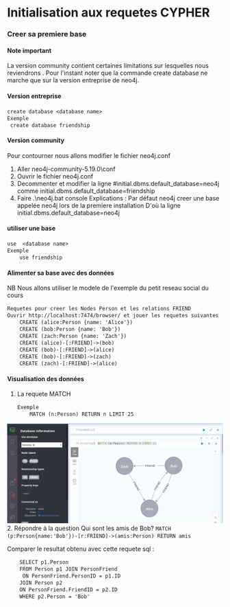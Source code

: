 # Initialisation aux requetes CYPHER
### Creer sa premiere base
#### Note important
La version community contient certaines limitations sur lesquelles nous reviendrons .
Pour l'instant noter que la commande create database ne marche que sur la version entreprise de neo4j.
#### Version entreprise 
```
create database <database name>
Exemple
 create database friendship
```
#### Version community
Pour contourner nous allons modifier le fichier neo4j.conf 
1. Aller neo4j-community-5.19.0\conf
2. Ouvrir le fichier neo4j.conf
3. Decommenter et modifier la ligne  #initial.dbms.default_database=neo4j
   comme initial.dbms.default_database=friendship
4. Faire .\neo4j.bat console
Explications :
Par défaut neo4j creer une base appelée neo4j lors de la premiere installation
D'où la ligne initial.dbms.default_database=neo4j

#### utiliser une base 
```
use  <database name>
Exemple
    use friendship
```

#### Alimenter sa base avec des données
NB Nous allons utiliser le modele de l'exemple du petit reseau social du cours
```
Requetes pour creer les Nodes Person et les relations FRIEND
Ouvrir http://localhost:7474/browser/ et jouer les requetes suivantes 
    CREATE (alice:Person {name: 'Alice'})
    CREATE (bob:Person {name: 'Bob'})
    CREATE (zach:Person {name: 'Zach'})
    CREATE (alice)-[:FRIEND]->(bob)
    CREATE (bob)-[:FRIEND]->(alice)
    CREATE (bob)-[:FRIEND]->(zach)
    CREATE (zach)-[:FRIEND]->(alice)
```
#### Visualisation des données
1. La requete MATCH
    ```
    Exemple
        MATCH (n:Person) RETURN n LIMIT 25
    ```
![img.png](img.png)
2. Répondre à la question Qui sont les amis de Bob?
      ```
           MATCH (p:Person{name:'Bob'})-[r:FRIEND]->(amis:Person) RETURN amis
     ```
   
Comparer le resultat obtenu avec cette requete sql :
```
    SELECT p1.Person
    FROM Person p1 JOIN PersonFriend
     ON PersonFriend.PersonID = p1.ID
    JOIN Person p2
    ON PersonFriend.FriendID = p2.ID
    WHERE p2.Person = 'Bob'
```